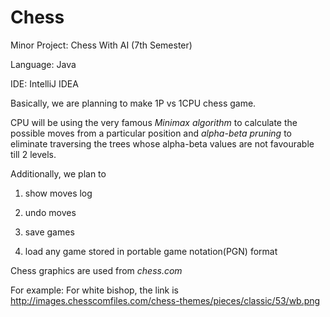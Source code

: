 # Chess
Minor Project: Chess With AI (7th Semester)

Language: Java

IDE: IntelliJ IDEA

Basically, we are planning to make 1P vs 1CPU chess game. 

CPU will be using the very famous *Minimax algorithm* to calculate the possible moves from a particular position and *alpha-beta pruning* to eliminate traversing the trees whose alpha-beta values are not favourable till 2 levels.

Additionally, we plan to 

1. show moves log

2. undo moves

3. save games

4. load any game stored in portable game notation(PGN) format


Chess graphics are used from *chess.com*

For example: For white bishop, the link is
http://images.chesscomfiles.com/chess-themes/pieces/classic/53/wb.png


